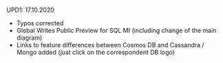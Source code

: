 UPD1: 17.10.2020 
- Typos corrected
- Global Writes Public Preview for SQL MI (including change of the main diagram)
- Links to feature differences between Cosmos DB and Cassandra / Mongo added (just click on the correspondent DB logo)
